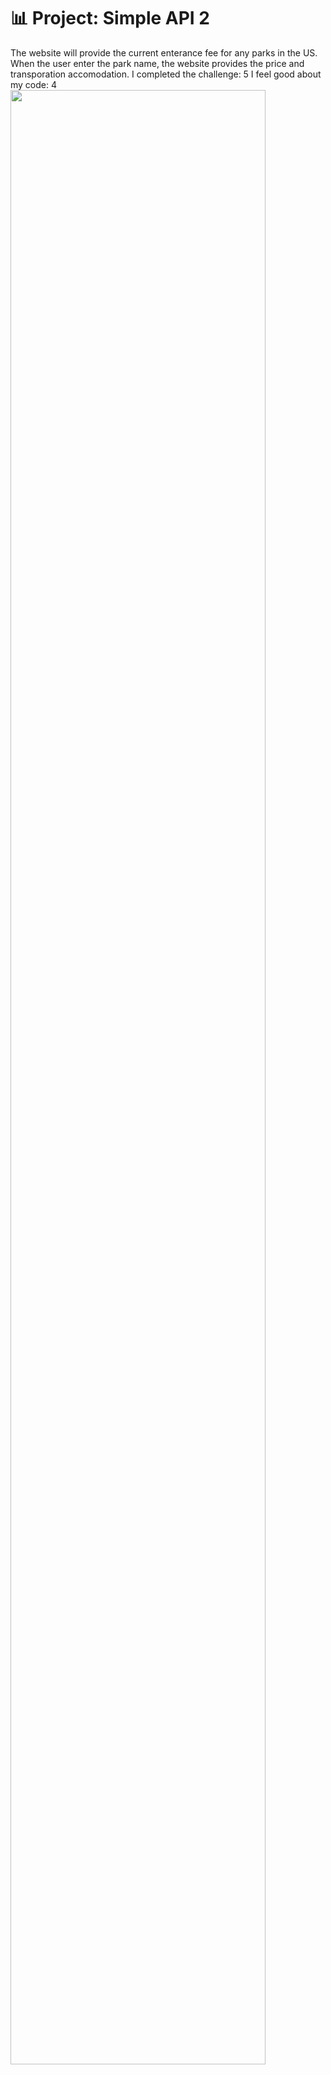 # 📊 Project: Simple API 2

The website will provide the current enterance fee for any parks in the US. When the user enter the park name, the website provides the price and transporation accomodation.
I completed the challenge: 5
I feel good about my code: 4
<img src=“screenshot.png” width=90%>


